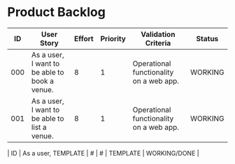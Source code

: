# Product Backlog

| ID | User Story | Effort | Priority | Validation Criteria | Status |
|----|------------|--------|----------|---------------------|--------|
| 000 | As a user, I want to be able to book a venue. | 8 | 1 | Operational functionality on a web app. | WORKING |
| 001 | As a user, I want to be able to list a venue. | 8 | 1 | Operational functionality on a web app. | WORKING |

| ID | As a user, TEMPLATE | # | # | TEMPLATE | WORKING/DONE |
